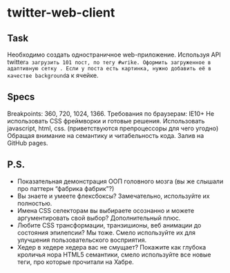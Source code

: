 # twitter-web-client
## Task
Необходимо создать одностраничное web-приложение.
Используя API twitter`a загрузить 101 пост, по тегу #wrike.
Оформить загруженное в адаптивную сетку .
Если у поста есть картинка, нужно добавить её в качестве background`a к ячейке.
## Specs
Breakpoints: 360, 720, 1024, 1366.
Требования по браузерам: IE10+
Не использовать CSS фреймворки и готовые решения.
Использовать javascript, html, css. (приветствуются препроцессоры для чего угодно)
Обращая внимание на семантику и читабельность кода.
Залив на GitHub pages.
## P.S.
- Показательная демонстрация ООП головного мозга (вы же слышали про паттерн “фабрика фабрик”?)
- Вы знаете и умеете флексбоксы? Замечательно, используйте их полностью.
- Имена CSS селекторам вы выбираете осознанно и можете аргументировать свой выбор? Дополнительный плюс.
- Любите CSS трансформации, транзишионы, веб анимации до состояния эпилепсии? Мы тоже. Смело используйте их для улучшения пользовательского восприятия.
- Хедер в хедере хедера вас не смущает? Покажите как глубока кроличья нора HTML5 семантики, смело используйте все новые теги, про которые прочитали на Хабре.
